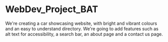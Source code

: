 # WebDev_Project_BAT
We're creating a car showcasing website, with bright and vibrant colours and an easy to understand directory. 
We're going to add features such as alt text for accessibility, a search bar, an about page and a contact us page.
